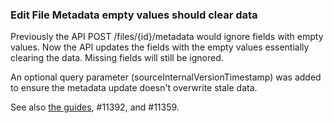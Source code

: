 ### Edit File Metadata empty values should clear data

Previously the API POST /files/{id}/metadata would ignore fields with empty values. Now the API updates the fields with the empty values essentially clearing the data. Missing fields will still be ignored.

An optional query parameter (sourceInternalVersionTimestamp) was added to ensure the metadata update doesn't overwrite stale data.

See also [the guides](https://dataverse-guide--11359.org.readthedocs.build/en/11359/api/native-api.html#updating-file-metadata), #11392, and #11359.
